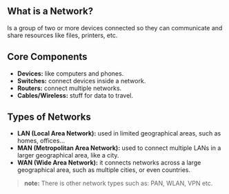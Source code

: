## What is a Network?
Is a group of two or more devices connected so they can communicate and share resources like files, printers, etc.

## Core Components
- **Devices:** like computers and phones.
- **Switches:** connect devices inside a network.
- **Routers:** connect multiple networks.
- **Cables/Wireless:** stuff for data to travel.

## Types of Networks
- **LAN (Local Area Network):** used in limited geographical areas, such as homes, offices...
- **MAN (Metropolitan Area Network):** used to connect multiple LANs in a larger geographical area, like a city.
- **WAN (Wide Area Network):** it connects networks across a large geographical area, such as multiple cities, or even countries.

> **note:** There is other network types such as: PAN, WLAN, VPN etc.